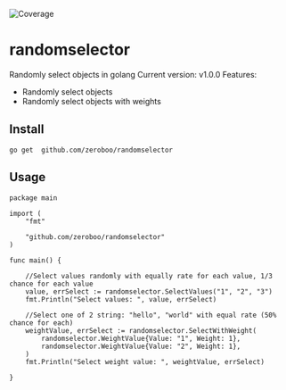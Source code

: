 ![Coverage](https://img.shields.io/badge/Coverage-66.7%25-yellow)

# randomselector

Randomly select objects in golang
Current version: v1.0.0
Features:
- Randomly select objects 
- Randomly select objects with weights

## Install

```console
go get  github.com/zeroboo/randomselector
```

## Usage 
```golang
package main

import (
	"fmt"

	"github.com/zeroboo/randomselector"
)

func main() {
	
	//Select values randomly with equally rate for each value, 1/3 chance for each value
	value, errSelect := randomselector.SelectValues("1", "2", "3")
	fmt.Println("Select values: ", value, errSelect)

	//Select one of 2 string: "hello", "world" with equal rate (50% chance for each)
	weightValue, errSelect := randomselector.SelectWithWeight(
		randomselector.WeightValue{Value: "1", Weight: 1},
		randomselector.WeightValue{Value: "2", Weight: 1},
	)
	fmt.Println("Select weight value: ", weightValue, errSelect)

}


